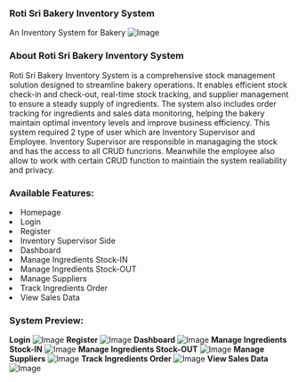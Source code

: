 ### Roti Sri Bakery Inventory System
An Inventory System for Bakery 
![Image](https://github.com/user-attachments/assets/4ddcddc7-bd10-45b5-a395-65fffcb7654f)
### About Roti Sri Bakery Inventory System

Roti Sri Bakery Inventory System is a comprehensive stock management solution designed to streamline bakery operations. It enables efficient stock check-in and check-out, real-time stock tracking, and supplier management to ensure a steady supply of ingredients. The system also includes order tracking for ingredients and sales data monitoring, helping the bakery maintain optimal inventory levels and improve business efficiency. This system required 2 type of user which are Inventory Supervisor and Employee. Inventory Supervisor are responsible in managaging the stock and has the access to all CRUD funcrions. Meanwhile the employee also allow to work with certain CRUD function to maintiain the system realiability and privacy.

### Available Features:

<li>Homepage
<li>Login
<li>Register
<li>Inventory Supervisor Side
<li>Dashboard
<li>Manage Ingredients Stock-IN
<li>Manage Ingredients Stock-OUT
<li>Manage Suppliers
<li>Track Ingredients Order
<li>View Sales Data

### System Preview:
**Login**
![Image](https://github.com/user-attachments/assets/92a4b393-33d2-4e97-90a7-0e1c14eacddc)
**Register**
![Image](https://github.com/user-attachments/assets/ceb58fa6-79a1-4e5e-9090-0e4da17580c8)
**Dashboard**
![Image](https://github.com/user-attachments/assets/1c658fee-66e7-4a8e-ab8e-e7e1bbd0d5b8)
**Manage Ingredients Stock-IN**
![Image](https://github.com/user-attachments/assets/7fefe48f-24c1-45ee-8dbc-bf38c29fd1ab)
**Manage Ingredients Stock-OUT**
![Image](https://github.com/user-attachments/assets/ffe1542d-e973-46e0-9b03-217c48f3b1a1)
**Manage Suppliers**
![Image](https://github.com/user-attachments/assets/728299a5-e43a-4702-b6d1-f4038a5a2fea)
**Track Ingredients Order**
![Image](https://github.com/user-attachments/assets/9777ee0c-0405-409c-a436-b1e96407c9c8)
**View Sales Data**
![Image](https://github.com/user-attachments/assets/f89c276b-1f8f-4e98-87f6-96f813ff8631)


